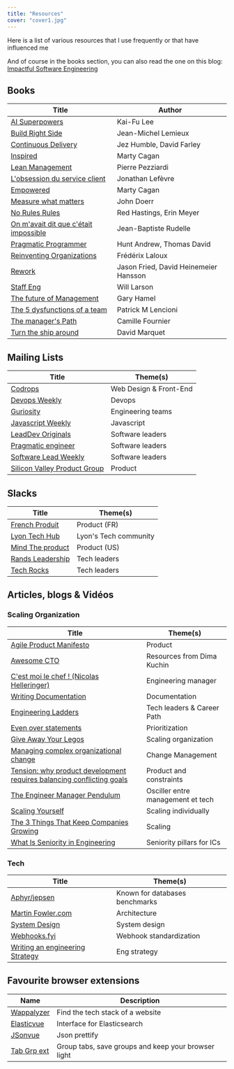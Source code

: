 ```yaml
---
title: "Resources"
cover: "cover1.jpg"
---
```


Here is a list of various resources that I use frequently or that have influenced me

And of course in the books section, you can also read the one on this blog: [Impactful Software Engineering](https://eventuallycoding.com/en/2023/02/impactful-software-engineering/)

## Books

| Title                                                                                                                    | Author                                |
|--------------------------------------------------------------------------------------------------------------------------|---------------------------------------|
| [AI Superpowers](https://www.aisuperpowers.com/)                                                                         | Kai-Fu Lee                            |
| [Build Right Side](https://buildrightside.com/)                                                                          | Jean-Michel Lemieux                   |
| [Continuous Delivery](https://www.amazon.fr/Continuous-Delivery-Reliable-Deployment-Automation/dp/0321601912)            | Jez Humble, David Farley              |
| [Inspired](https://www.amazon.fr/Inspired-Create-Tech-Products-Customers/dp/1119387507)                                  | Marty Cagan                           |
| [Lean Management](https://www.eyrolles.com/Entreprise/Livre/lean-management-9782212546385/)                              | Pierre Pezziardi                      |
| [L'obsession du service client](https://www.amazon.fr/Lobsession-service-client-start-up-lexp%C3%A9rience/dp/2100784927) | Jonathan Lefèvre                      |
| [Empowered](https://www.amazon.fr/Empowered-Ordinary-People-Extraordinary-Products/dp/111969129X)                        | Marty Cagan                           |
| [Measure what matters](https://www.amazon.fr/Measure-What-Matters-Google-Foundation/dp/0525536221)                       | John Doerr                            |
| [No Rules Rules](https://www.amazon.fr/No-Rules-Netflix-Culture-Reinvention/dp/0753553635)                               | Red Hastings, Erin Meyer              |
| [On m'avait dit que c'était impossible](https://www.amazon.fr/Jean-Baptiste-Rudelle/e/B00DVZSYDG)                        | Jean-Baptiste Rudelle                 | 
| [Pragmatic Programmer](https://www.amazon.fr/Pragmatic-Programmer-Journeyman-Master-ebook/dp/B003GCTQAE)                 | Hunt Andrew, Thomas David             | 
| [Reinventing Organizations](https://livre.fnac.com/a8843377/Frederic-Laloux-Reinventing-organizations)                   | Frédérix Laloux                       |
| [Rework](https://www.amazon.fr/Rework-Jason-Fried/dp/0307463745)                                                         | Jason Fried, David Heinemeier Hansson |
| [Staff Eng](https://staffeng.com/)                                                                                       | Will Larson                           |
| [The future of Management](https://www.amazon.fr/The-Future-of-Management-Business-Leadership/dp/0307463745)             | Gary Hamel                            |
| [The 5 dysfunctions of a team](https://www.amazon.fr/Five-Dysfunctions-Team-Leadership-Fable/dp/0787960756)              | Patrick M Lencioni                    |
| [The manager's Path](https://www.amazon.fr/The-Managers-Path-Business-Leadership/dp/0307463745)                          | Camille Fournier                      |
| [Turn the ship around](https://www.amazon.fr/Turn-Ship-Around-Building-Breaking/dp/0241250943)                           | David Marquet                         |

## Mailing Lists

| Title                                                                | Theme(s)               |
|----------------------------------------------------------------------|------------------------|
| [Codrops](https://tympanus.net/codrops/newsletter/)                  | Web Design & Front-End |
| [Devops Weekly](https://www.devopsweekly.com/)                       | Devops                 |
| [Guriosity](https://guriosity.com/)                                  | Engineering teams | 
| [Javascript Weekly](https://javascriptweekly.com/)                   | Javascript             |
| [LeadDev Originals](https://leaddev.com/)                            | Software leaders       |
| [Pragmatic engineer](https://newsletter.pragmaticengineer.com/about) | Software leaders       |
| [Software Lead Weekly](https://softwareleadweekly.com/)              | Software leaders       |
| [Silicon Valley Product Group](https://www.svpg.com/articles/)       | Product                |

## Slacks

| Title                                                                            | Theme(s)              |
|----------------------------------------------------------------------------------|-----------------------|
| [French Produit](https://www.frenchproduit.com/)                                 | Product (FR)          |
| [Lyon Tech Hub](https://www.lyontechhub.org/#!/a-propos)                         | Lyon's Tech community |
| [Mind The product](https://www.mindtheproduct.com/)                              | Product  (US)         |
| [Rands Leadership](https://randsinrepose.com/welcome-to-rands-leadership-slack/) | Tech leaders          |
| [Tech Rocks](https://www.tech.rocks/)                                            | Tech leaders          |


## Articles, blogs & Vidéos 


### Scaling Organization

| Title                                                                                                                                 | Theme(s)                          |
|---------------------------------------------------------------------------------------------------------------------------------------|-----------------------------------|
| [Agile Product Manifesto](https://d-pereira.com/the-agile-product-manifesto-is-born)                                                  | Product                           |
| [Awesome CTO](https://github.com/kuchin/awesome-cto)                                                                                  | Resources from Dima Kuchin        |
| [C'est moi le chef ! (Nicolas Helleringer)](https://www.youtube.com/watch?v=vWARXoZrx10)                                     | Engineering manager               |
| [Writing Documentation](https://documentation.divio.com/)                                                                             | Documentation                     |
| [Engineering Ladders](http://www.engineeringladders.com/)                                                                             | Tech leaders & Career Path        |
| [Even over statements](https://medium.com/the-ready/even-overs-the-prioritization-tool-that-brings-your-strategy-to-life-e4f28f2949ac) | Prioritization                    |
| [Give Away Your Legos](https://review.firstround.com/give-away-your-legos-and-other-commandments-for-scaling-startups)                | Scaling organization              |
| [Managing complex organizational change](https://leaddev.com/process/managing-complex-organizational-change)                          | Change Management                 |
| [Tension: why product development requires balancing conflicting goals](https://www.jpattonassociates.com/tension/)                   | Product and constraints           |
| [The Engineer Manager Pendulum](https://charity.wtf/2017/05/11/the-engineer-manager-pendulum/)                                        | Osciller entre management et tech |
| [Scaling Yourself](https://www.youtube.com/watch?v=FS1mnISoG7U)                                                                       | Scaling individually              |
| [The 3 Things That Keep Companies Growing](https://hbr.org/2016/06/the-3-things-that-keep-companies-growing)                          | Scaling                           |
| [What Is Seniority in Engineering](https://medium.com/b-t-o/what-is-seniority-of-software-engineers-dd5d299fbdf1)                     | Seniority pillars for ICs         |

### Tech

| Title                                                                  | Theme(s)                       |
|-------------------------------------------------------------------------|--------------------------------|
| [Aphyr/jepsen](https://aphyr.com/)                                      | Known for databases benchmarks |
| [Martin Fowler.com](https://martinfowler.com/)                          | Architecture                   |
| [System Design](https://www.karanpratapsingh.com/courses/system-design) | System design                  |
| [Webhooks.fyi](https://webhooks.fyi/)                                   | Webhook standardization        |
| [Writing an engineering Strategy](https://lethain.com/eng-strategies/)  | Eng strategy                   | 



## Favourite browser extensions

| Name              | Description                                                                              |
|-----------------------------|-----------------------------------------------------------------------------------------------------|
| [Wappalyzer](https://chrome.google.com/webstore/detail/wappalyzer-technology-pro/gppongmhjkpfnbhagpmjfkannfbllamg) | Find the tech stack of a website     |
| [Elasticvue](https://chrome.google.com/webstore/detail/elasticvue/hkedbapjpblbodpgbajblpnlpenaebaa)                | Interface for Elasticsearch      |
| [JSonvue](https://chrome.google.com/webstore/detail/jsonvue/chklaanhfefbnpoihckbnefhakgolnmc)                      | Json prettify   |
| [Tab Grp ext](https://chrome.google.com/webstore/detail/tab-groups-extension/nplimhmoanghlebhdiboeellhgmgommi)     | Group tabs, save groups and keep your browser light |
